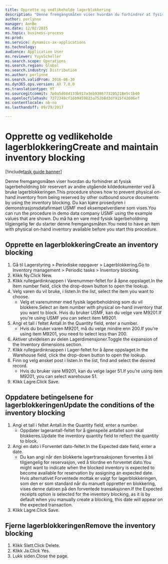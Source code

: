 ```yaml
---
title: Opprette og vedlikeholde lagerblokkering
description: "Denne fremgangsmåten viser hvordan du forhindrer at fysisk lagerbeholdning blir reservert av andre utgående kildedokumenter ved å bruke lagerblokkeringen."
author: perlynne
manager: AnnBe
ms.date: 12/02/2015
ms.topic: business-process
ms.prod: 
ms.service: dynamics-ax-applications
ms.technology: 
audience: Application User
ms.reviewer: YuyuScheller
ms.search.scope: Operations
ms.search.region: Global
ms.search.industry: Distribution
ms.author: perlynne
ms.search.validFrom: 2016-06-30
ms.dyn365.ops.version: AX 7.0.0
ms.translationtype: HT
ms.sourcegitcommit: 7e0a5d044133b917a3eb9386773205218e5c1b40
ms.openlocfilehash: 7272349cf16b9459823a752b8d3df915f42606ef
ms.contentlocale: nb-no
ms.lasthandoff: 09/29/2017

---
```

# <a name="create-and-maintain-inventory-blocking"></a><span data-ttu-id="f568f-103">Opprette og vedlikeholde lagerblokkering</span><span class="sxs-lookup"><span data-stu-id="f568f-103">Create and maintain inventory blocking</span></span>

[!include[task guide banner](../../includes/task-guide-banner.md)]

<span data-ttu-id="f568f-104">Denne fremgangsmåten viser hvordan du forhindrer at fysisk lagerbeholdning blir reservert av andre utgående kildedokumenter ved å bruke lagerblokkeringen.</span><span class="sxs-lookup"><span data-stu-id="f568f-104">This procedure shows how to prevent physical on-hand inventory from being reserved by other outbound source documents by using the inventory blocking.</span></span> <span data-ttu-id="f568f-105">Du kan kjøre prosedyren i demonstrasjonsdatafirmaet USMF med eksempelverdiene som vises.</span><span class="sxs-lookup"><span data-stu-id="f568f-105">You can run the procedure in demo data company USMF using the example values that are shown.</span></span> <span data-ttu-id="f568f-106">Du må ha en vare med fysisk lagerbeholdning tilgjengelig før du starter denne fremgangsmåten.</span><span class="sxs-lookup"><span data-stu-id="f568f-106">You need to have an item with physical on-hand inventory available before you start this procedure.</span></span>


## <a name="create-an-inventory-blocking"></a><span data-ttu-id="f568f-107">Opprette en lagerblokkering</span><span class="sxs-lookup"><span data-stu-id="f568f-107">Create an inventory blocking</span></span>
1. <span data-ttu-id="f568f-108">Gå til Lagerstyring > Periodiske oppgaver > Lagerblokkering.</span><span class="sxs-lookup"><span data-stu-id="f568f-108">Go to Inventory management > Periodic tasks > Inventory blocking.</span></span>
2. <span data-ttu-id="f568f-109">Klikk Ny.</span><span class="sxs-lookup"><span data-stu-id="f568f-109">Click New.</span></span>
3. <span data-ttu-id="f568f-110">Klikk rullegardinknappen i Varenummer-feltet for å åpne oppslaget.</span><span class="sxs-lookup"><span data-stu-id="f568f-110">In the Item number field, click the drop-down button to open the lookup.</span></span>
4. <span data-ttu-id="f568f-111">Velg varen du vil bruke, i listen.</span><span class="sxs-lookup"><span data-stu-id="f568f-111">In the list, select the item you want to choose.</span></span>
    * <span data-ttu-id="f568f-112">Velg et varenummer med fysisk lagerbeholdning som du vil blokkere.</span><span class="sxs-lookup"><span data-stu-id="f568f-112">Select an item number with physical on-hand inventory that you want to block.</span></span> <span data-ttu-id="f568f-113">Hvis du bruker USMF, kan du velge vare M9201.</span><span class="sxs-lookup"><span data-stu-id="f568f-113">If you’re using USMF you can select item M9201.</span></span>  
5. <span data-ttu-id="f568f-114">Angi et tall i feltet Antall.</span><span class="sxs-lookup"><span data-stu-id="f568f-114">In the Quantity field, enter a number.</span></span>
    * <span data-ttu-id="f568f-115">Hvis du bruker varen M9201, må du velge mindre enn 200.</span><span class="sxs-lookup"><span data-stu-id="f568f-115">If you’re using item M9201, you need to select less than 200.</span></span>  
6. <span data-ttu-id="f568f-116">Aktiver utvidelsen av delen Lagerdimensjoner.</span><span class="sxs-lookup"><span data-stu-id="f568f-116">Toggle the expansion of the Inventory dimensions section.</span></span>
7. <span data-ttu-id="f568f-117">Klikk rullegardinknappen i Lager-feltet for å åpne oppslaget.</span><span class="sxs-lookup"><span data-stu-id="f568f-117">In the Warehouse field, click the drop-down button to open the lookup.</span></span>
8. <span data-ttu-id="f568f-118">Finn og velg ønsket post i listen.</span><span class="sxs-lookup"><span data-stu-id="f568f-118">In the list, find and select the desired record.</span></span>
    * <span data-ttu-id="f568f-119">Hvis du bruker vare M9201, kan du velge lager 51.</span><span class="sxs-lookup"><span data-stu-id="f568f-119">If you’re using item M9201, you can select warehouse 51.</span></span>  
9. <span data-ttu-id="f568f-120">Klikk Lagre.</span><span class="sxs-lookup"><span data-stu-id="f568f-120">Click Save.</span></span>

## <a name="update-the-conditions-of-the-inventory-blocking"></a><span data-ttu-id="f568f-121">Oppdatere betingelsene for lagerblokkeringen</span><span class="sxs-lookup"><span data-stu-id="f568f-121">Update the conditions of the inventory blocking</span></span>
1. <span data-ttu-id="f568f-122">Angi et tall i feltet Antall.</span><span class="sxs-lookup"><span data-stu-id="f568f-122">In the Quantity field, enter a number.</span></span>
    * <span data-ttu-id="f568f-123">Oppdater lagerantall-feltet for å gjenspeile antallet som skal blokkeres.</span><span class="sxs-lookup"><span data-stu-id="f568f-123">Update the inventory quantity field to reflect the quantity to block.</span></span>  
2. <span data-ttu-id="f568f-124">Angi en dato i Forventet dato-feltet.</span><span class="sxs-lookup"><span data-stu-id="f568f-124">In the Expected date field, enter a date.</span></span>
    * <span data-ttu-id="f568f-125">Du kan angi når den blokkerte lagertransaksjonen forventes å bli tilgjengelig for reservasjon, ved å tilordne en forventet dato.</span><span class="sxs-lookup"><span data-stu-id="f568f-125">You might want to indicate when the blocked inventory is expected to become available for reservation by assigning an expected date.</span></span> <span data-ttu-id="f568f-126">Hvis alternativet Forventede mottak er valgt for lagerblokkeringen, som den er som standard når du manuelt oppretter en blokkering, vises denne datoen på den forventede transaksjonen.</span><span class="sxs-lookup"><span data-stu-id="f568f-126">If the Expected receipts option is selected for the inventory blocking, as it is by default when you manually create a blocking, this date will appear on the expected transaction.</span></span>  
3. <span data-ttu-id="f568f-127">Klikk Lagre.</span><span class="sxs-lookup"><span data-stu-id="f568f-127">Click Save.</span></span>

## <a name="remove-the-inventory-blocking"></a><span data-ttu-id="f568f-128">Fjerne lagerblokkeringen</span><span class="sxs-lookup"><span data-stu-id="f568f-128">Remove the inventory blocking</span></span>
1. <span data-ttu-id="f568f-129">Klikk Slett.</span><span class="sxs-lookup"><span data-stu-id="f568f-129">Click Delete.</span></span>
2. <span data-ttu-id="f568f-130">Klikk Ja.</span><span class="sxs-lookup"><span data-stu-id="f568f-130">Click Yes.</span></span>
3. <span data-ttu-id="f568f-131">Lukk siden.</span><span class="sxs-lookup"><span data-stu-id="f568f-131">Close the page.</span></span>

